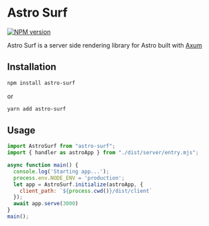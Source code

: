 # Astro Surf

[![NPM version](https://img.shields.io/npm/v/astro-surf.svg?style=for-the-badge)](https://www.npmjs.com/package/astro-surf)

Astro Surf is a server side rendering library for Astro built with [Axum](https://github.com/tokio-rs/axum)


## Installation

```bash
npm install astro-surf
```
or
```bash
yarn add astro-surf
```


## Usage

```js
import AstroSurf from "astro-surf";
import { handler as astroApp } from "./dist/server/entry.mjs";

async function main() {
  console.log('Starting app...');
  process.env.NODE_ENV = 'production';
  let app = AstroSurf.initialize(astroApp, {
    client_path: `${process.cwd()}/dist/client`
  });
  await app.serve(3000)
}
main();

```


